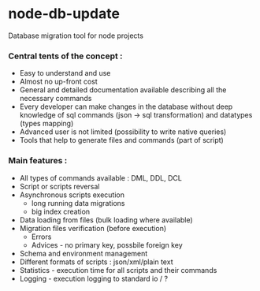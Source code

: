 # node-db-update
Database migration tool for node projects

### Central tents of the concept :

* Easy to understand and use
* Almost no up-front cost
* General and detailed documentation available describing all the necessary commands 
* Every developer can make changes in the database without deep knowledge of sql commands (json -> sql transformation) and datatypes (types mapping)
* Advanced user is not limited (possibility to write native queries)
* Tools that help to generate files and commands (part of script)

### Main features :

* All types of commands available : DML, DDL, DCL
* Script or scripts reversal
* Asynchronous scripts execution
  * long running data migrations
  * big index creation
* Data loading from files (bulk loading where available)
* Migration files verification (before execution)
  * Errors
  * Advices - no primary key, possbile foreign key
* Schema and environment management
* Different formats of scripts : json/xml/plain text
* Statistics - execution time for all scripts and their commands
* Logging - execution logging to standard io / ?
